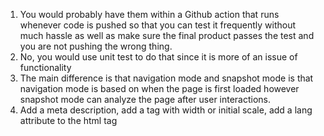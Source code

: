 1. You would probably have them within a Github action that runs whenever code is pushed so that you can test it frequently without much hassle as well as make sure the final product passes the test and you are not pushing the wrong thing. 
2. No, you would use unit test to do that since it is more of an issue of functionality
3. The main difference is that navigation mode and snapshot mode is that navigation mode is based on when the page is first loaded however snapshot mode can analyze the page after user interactions. 
4. Add a meta description, add a <meta name="viewport"> tag with width or initial scale, add a lang attribute to the html tag





